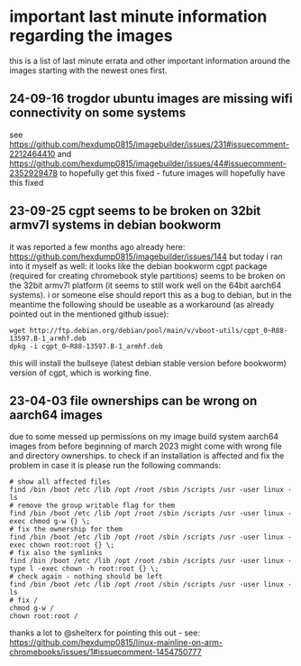 # important last minute information regarding the images

this is a list of last minute errata and other important information around
the images starting with the newest ones first.

## 24-09-16 trogdor ubuntu images are missing wifi connectivity on some systems

see
https://github.com/hexdump0815/imagebuilder/issues/231#issuecomment-2212464410
and
https://github.com/hexdump0815/imagebuilder/issues/44#issuecomment-2352929478
to hopefully get this fixed - future images will hopefully have this fixed

## 23-09-25 cgpt seems to be broken on 32bit armv7l systems in debian bookworm

it was reported a few months ago already here:
https://github.com/hexdump0815/imagebuilder/issues/144 but today i ran into it
myself as well: it looks like the debian bookworm cgpt package (required for
creating chromebook style partitions) seems to be broken on the 32bit armv7l
platform (it seems to still work well on the 64bit aarch64 systems). i or
someone else should report this as a bug to debian, but in the meantime the
following should be useable as a workaround (as already pointed out in the
mentioned github issue):
```
wget http://ftp.debian.org/debian/pool/main/v/vboot-utils/cgpt_0~R88-13597.B-1_armhf.deb
dpkg -i cgpt_0~R88-13597.B-1_armhf.deb
```
this will install the bullseye (latest debian stable version before bookworm)
version of cgpt, which is working fine.

## 23-04-03 file ownerships can be wrong on aarch64 images

due to some messed up permissions on my image build system aarch64 images
from before beginning of march 2023 might come with wrong file and directory
ownerships. to check if an installation is affected and fix the problem in
case it is please run the following commands:
```
# show all affected files
find /bin /boot /etc /lib /opt /root /sbin /scripts /usr -user linux -ls
# remove the group writable flag for them
find /bin /boot /etc /lib /opt /root /sbin /scripts /usr -user linux -exec chmod g-w {} \;
# fix the ownership for them
find /bin /boot /etc /lib /opt /root /sbin /scripts /usr -user linux -exec chown root:root {} \;
# fix also the symlinks
find /bin /boot /etc /lib /opt /root /sbin /scripts /usr -user linux -type l -exec chown -h root:root {} \;
# check again - nothing should be left
find /bin /boot /etc /lib /opt /root /sbin /scripts /usr -user linux -ls
# fix /
chmod g-w /
chown root:root /
```
thanks a lot to @shelterx for pointing this out - see:
https://github.com/hexdump0815/linux-mainline-on-arm-chromebooks/issues/1#issuecomment-1454750777

